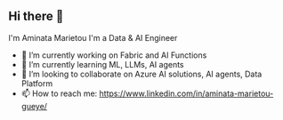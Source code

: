## Hi there 👋

I'm Aminata Marietou I'm a Data & AI Engineer


- 🔭 I’m currently working on Fabric and AI Functions
- 🌱 I’m currently learning ML, LLMs, AI agents
- 👯 I’m looking to collaborate on  Azure AI solutions, AI agents, Data Platform 
- 📫 How to reach me: https://www.linkedin.com/in/aminata-marietou-gueye/

<!--
**mariposamg/mariposamg** is a ✨ _special_ ✨ repository because its `README.md` (this file) appears on your GitHub profile.

Here are some ideas to get you started:

- 🔭 I’m currently working on ...
- 🌱 I’m currently learning ...
- 👯 I’m looking to collaborate on ...
- 🤔 I’m looking for help with ...
- 💬 Ask me about ...
- 📫 How to reach me: ...
- 😄 Pronouns: ...
- ⚡ Fun fact: ...
-->
